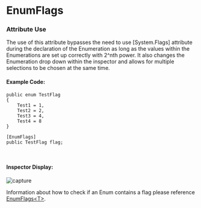 # EnumFlags

### Attribute Use

The use of this attribute bypasses the need to use [System.Flags] attribute during the declaration of the Enumeration as long as the values within the Enumerations are set up correctly with 2^nth power. It also changes the Enumeration drop down within the inspector and allows for multiple selections to be chosen at the same time.


#### Example Code:

```
public enum TestFlag
{
    Test1 = 1,
    Test2 = 2,
    Test3 = 4,
    Test4 = 8
}

[EnumFlags]
public TestFlag flag;
```
<br/>

#### Inspector Display:

![capture](https://user-images.githubusercontent.com/35278058/53179854-27d57300-35ba-11e9-90fb-ee3087390f45.PNG)

Information about how to check if an Enum contains a flag please reference [EnumFlags&lt;T&gt;](../wiki/EnumFlags).
